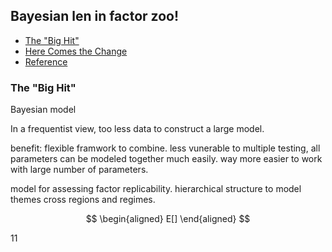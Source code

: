 ## Bayesian len in factor zoo!

- [The "Big Hit"](#introduction)
- [Here Comes the Change](#change)
- [Reference](#ref)


### The "Big Hit" <a name="introduction"></a>

Bayesian model

In a frequentist view, too less data to construct a large model. 

benefit: flexible framwork to combine.  less vunerable to multiple testing, all parameters can be modeled together much easily. way more easier to work with large number of parameters. 

model for assessing factor replicability. hierarchical structure to model themes cross regions and regimes.

$$
\begin{aligned}
E[]
\end{aligned}
$$


11
